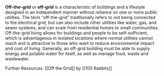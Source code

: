 **Off-the-grid** or **off-grid** is a characteristic of buildings and a lifestyle designed in an independent manner without reliance on one or more public utilities. The term "off-the-grid" traditionally refers to not being connected to the electrical grid, but can also include other utilities like water, gas, and sewer systems, and can scale from residential homes to small communities. Off-the-grid living allows for buildings and people to be self-sufficient, which is advantageous in isolated locations where normal utilities cannot reach and is attractive to those who want to reduce environmental impact and cost of living. Generally, an off-grid building must be able to supply energy and potable water for itself, as well as manage food, waste and wastewater.

Further Resources:
[[Off the Grid]] by [[100 Rabbits]]